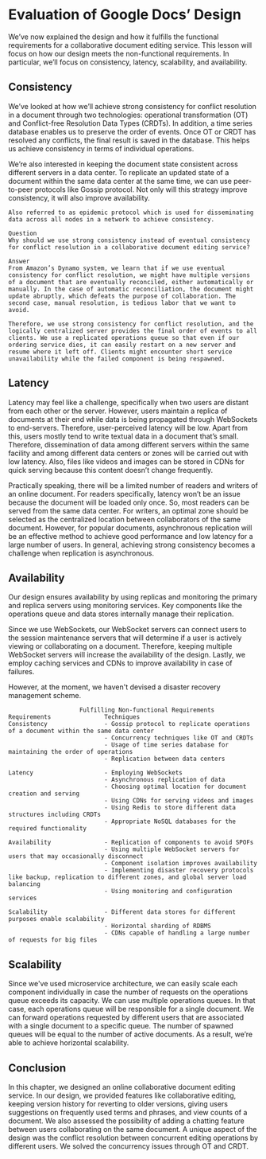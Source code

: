 # Evaluation of Google Docs’ Design

We’ve now explained the design and how it fulfills the functional requirements for a collaborative document editing service. This lesson will focus on how our design meets the non-functional requirements. In particular, we’ll focus on consistency, latency, scalability, and availability.

## Consistency
We’ve looked at how we’ll achieve strong consistency for conflict resolution in a document through two technologies: operational transformation (OT) and Conflict-free Resolution Data Types (CRDTs). In addition, a time series database enables us to preserve the order of events. Once OT or CRDT has resolved any conflicts, the final result is saved in the database. This helps us achieve consistency in terms of individual operations.

We’re also interested in keeping the document state consistent across different servers in a data center. To replicate an updated state of a document within the same data center at the same time, we can use peer-to-peer protocols like Gossip protocol. Not only will this strategy improve consistency, it will also improve availability.

```
Also referred to as epidemic protocol which is used for disseminating data across all nodes in a network to achieve consistency.
```

```
Question
Why should we use strong consistency instead of eventual consistency for conflict resolution in a collaborative document editing service?

Answer
From Amazon’s Dynamo system, we learn that if we use eventual consistency for conflict resolution, we might have multiple versions of a document that are eventually reconciled, either automatically or manually. In the case of automatic reconciliation, the document might update abruptly, which defeats the purpose of collaboration. The second case, manual resolution, is tedious labor that we want to avoid.

Therefore, we use strong consistency for conflict resolution, and the logically centralized server provides the final order of events to all clients. We use a replicated operations queue so that even if our ordering service dies, it can easily restart on a new server and resume where it left off. Clients might encounter short service unavailability while the failed component is being respawned.
```

## Latency
Latency may feel like a challenge, specifically when two users are distant from each other or the server. However, users maintain a replica of documents at their end while data is being propagated through WebSockets to end-servers. Therefore, user-perceived latency will be low. Apart from this, users mostly tend to write textual data in a document that’s small. Therefore, dissemination of data among different servers within the same facility and among different data centers or zones will be carried out with low latency. Also, files like videos and images can be stored in CDNs for quick serving because this content doesn’t change frequently.

Practically speaking, there will be a limited number of readers and writers of an online document. For readers specifically, latency won’t be an issue because the document will be loaded only once. So, most readers can be served from the same data center. For writers, an optimal zone should be selected as the centralized location between collaborators of the same document. However, for popular documents, asynchronous replication will be an effective method to achieve good performance and low latency for a large number of users. In general, achieving strong consistency becomes a challenge when replication is asynchronous.

## Availability
Our design ensures availability by using replicas and monitoring the primary and replica servers using monitoring services. Key components like the operations queue and data stores internally manage their replication.

Since we use WebSockets, our WebSocket servers can connect users to the session maintenance servers that will determine if a user is actively viewing or collaborating on a document. Therefore, keeping multiple WebSocket servers will increase the availability of the design. Lastly, we employ caching services and CDNs to improve availability in case of failures.

However, at the moment, we haven't devised a disaster recovery management scheme.

```
                    Fulfilling Non-functional Requirements
Requirements               Techniques                 
Consistency                - Gossip protocol to replicate operations of a document within the same data center
                           - Concurrency techniques like OT and CRDTs
                           - Usage of time series database for maintaining the order of operations
                           - Replication between data centers

Latency                    - Employing WebSockets
                           - Asynchronous replication of data
                           - Choosing optimal location for document creation and serving
                           - Using CDNs for serving videos and images
                           - Using Redis to store different data structures including CRDTs
                           - Appropriate NoSQL databases for the required functionality

Availability               - Replication of components to avoid SPOFs
                           - Using multiple WebSocket servers for users that may occasionally disconnect
                           - Component isolation improves availability
                           - Implementing disaster recovery protocols like backup, replication to different zones, and global server load balancing
                           - Using monitoring and configuration services
                           
Scalability                - Different data stores for different purposes enable scalability
                           - Horizontal sharding of RDBMS
                           - CDNs capable of handling a large number of requests for big files 

```

## Scalability
Since we've used microservice architecture, we can easily scale each component individually in case the number of requests on the operations queue exceeds its capacity. We can use multiple operations queues. In that case, each operations queue will be responsible for a single document. We can forward operations requested by different users that are associated with a single document to a specific queue. The number of spawned queues will be equal to the number of active documents. As a result, we’re able to achieve horizontal scalability.

## Conclusion
In this chapter, we designed an online collaborative document editing service. In our design, we provided features like collaborative editing, keeping version history for reverting to older versions, giving users suggestions on frequently used terms and phrases, and view counts of a document. We also assessed the possibility of adding a chatting feature between users collaborating on the same document. A unique aspect of the design was the conflict resolution between concurrent editing operations by different users. We solved the concurrency issues through OT and CRDT.
